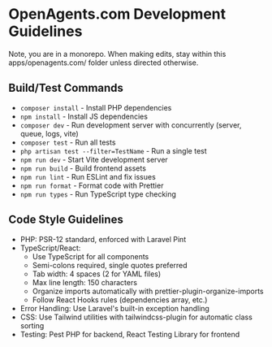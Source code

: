 # OpenAgents.com Development Guidelines

Note, you are in a monorepo. When making edits, stay within this apps/openagents.com/ folder unless directed otherwise.

## Build/Test Commands
- `composer install` - Install PHP dependencies
- `npm install` - Install JS dependencies
- `composer dev` - Run development server with concurrently (server, queue, logs, vite)
- `composer test` - Run all tests
- `php artisan test --filter=TestName` - Run a single test
- `npm run dev` - Start Vite development server
- `npm run build` - Build frontend assets
- `npm run lint` - Run ESLint and fix issues
- `npm run format` - Format code with Prettier
- `npm run types` - Run TypeScript type checking

## Code Style Guidelines
- PHP: PSR-12 standard, enforced with Laravel Pint
- TypeScript/React:
  - Use TypeScript for all components
  - Semi-colons required, single quotes preferred
  - Tab width: 4 spaces (2 for YAML files)
  - Max line length: 150 characters
  - Organize imports automatically with prettier-plugin-organize-imports
  - Follow React Hooks rules (dependencies array, etc.)
- Error Handling: Use Laravel's built-in exception handling
- CSS: Use Tailwind utilities with tailwindcss-plugin for automatic class sorting
- Testing: Pest PHP for backend, React Testing Library for frontend
